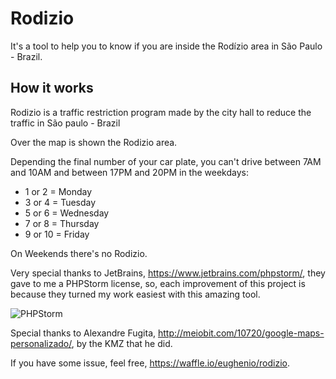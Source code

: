 # Rodizio
It's a tool to help you to know if you are inside the Rodízio area in São Paulo - Brazil.

## How it works
Rodizio is a traffic restriction program made by the city hall to reduce the traffic in São paulo - Brazil

Over the map is shown the Rodizio area.

Depending the final number of your car plate, you can't drive between 7AM and 10AM and between 17PM and 20PM in the weekdays:

- 1 or 2 = Monday
- 3 or 4 = Tuesday
- 5 or 6 = Wednesday
- 7 or 8 = Thursday
- 9 or 10 = Friday

On Weekends there's no Rodizio.

Very special thanks to JetBrains, https://www.jetbrains.com/phpstorm/, they gave to me a PHPStorm license, so, each improvement of this project is because they turned my work easiest with this amazing tool.

![PHPStorm](https://www.jetbrains.com/phpstorm/documentation/docs/banners/ps8.png)

Special thanks to Alexandre Fugita, http://meiobit.com/10720/google-maps-personalizado/, by the KMZ that he did.

If you have some issue, feel free, https://waffle.io/eughenio/rodizio.